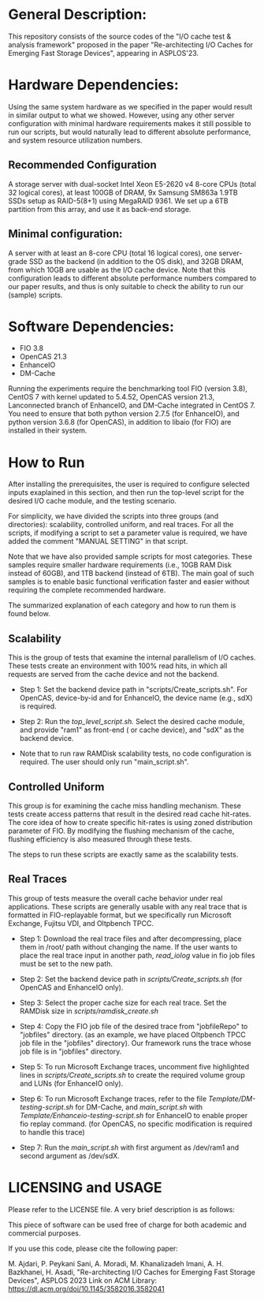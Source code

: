# General Description: 
This repository  consists of the source codes of the "I/O cache test & analysis framework" proposed in the paper "Re-architecting I/O Caches for Emerging Fast Storage Devices", appearing in ASPLOS'23.

# Hardware Dependencies:
Using the same system hardware as we specified in the paper would result in similar output to what we showed. However, using any other server configuration with minimal hardware requirements makes it still possible to run our scripts, but would naturally lead to different absolute performance, and system resource utilization numbers. 

## Recommended Configuration
 A storage server with dual-socket Intel Xeon E5-2620 v4 8-core CPUs (total 32 logical cores), at least 100GB of DRAM, 9x Samsung SM863a 1.9TB SSDs setup as RAID-5(8+1) using MegaRAID 9361. We set up a 6TB partition from this array, and use it as back-end storage.

## Minimal configuration:
A server with at least an 8-core CPU (total 16 logical cores), one server-grade SSD as the backend (in addition to the OS disk), and 32GB DRAM, from which 10GB are usable as the I/O cache device. Note that this configuration leads to different absolute performance numbers compared to our paper results, and thus is only suitable to check the ability to run our (sample) scripts. 


# Software Dependencies:
+ FIO 3.8
+ OpenCAS 21.3
+ EnhanceIO
+ DM-Cache

Running the experiments require the benchmarking tool FIO (version 3.8), CentOS 7 with kernel updated to 5.4.52, OpenCAS version 21.3, Lanconnected branch of EnhanceIO, and DM-Cache integrated in CentOS 7.
You need to ensure that both python version 2.7.5 (for EnhanceIO), and python version 3.6.8 (for OpenCAS), in addition to libaio (for FIO) are installed in their system.

# How to Run
After installing the prerequisites, the user is required to configure selected inputs exaplained in this section, and then run the top-level script for the desired I/O cache module, and the testing scenario.

For simplicity, we have divided the scripts into three groups (and directories): scalability, controlled uniform, and real traces. For all the scripts, if modifying a script to set a parameter value is required, we have added the comment "MANUAL SETTING" in that script.

Note that we have also provided sample scripts for most categories. These samples require smaller hardware requirements (i.e., 10GB RAM Disk instead of 60GB), and 1TB backend (instead of 6TB). The main goal of such samples is to enable basic functional verification faster and easier without requiring the complete recommended hardware.

The summarized explanation of each category and how to run them is found below.

## Scalability

This is the group of tests that examine the internal parallelism of I/O caches. These tests create an environment with 100% read hits, in which all requests are served from the cache device and not the backend.

* Step 1: Set the backend device path in "scripts/Create_scripts.sh". For OpenCAS, device-by-id and for EnhanceIO, the device name (e.g., sdX) is required. 

* Step 2: Run the *top_level_script.sh.* Select the desired cache module, and provide "ram1" as front-end ( or cache device), and "sdX" as the backend device. 

* Note that to run raw RAMDisk scalability tests, no code configuration is required. The user should only run "main_script.sh".

## Controlled Uniform

This group is for examining the cache miss handling mechanism. These tests create access patterns that result in the desired read cache hit-rates. The core idea of how to create specific hit-rates is using zoned distribution parameter of FIO. By modifying the flushing mechanism of the cache, flushing efficiency is also measured through these tests.

The steps to run these scripts are exactly same as the scalability tests.

## Real Traces

This group of tests measure the overall cache behavior under real applications. These scripts are generally usable with any real trace that is formatted in FIO-replayable format, but we specifically run Microsoft Exchange, Fujitsu VDI, and Oltpbench TPCC.

* Step 1: Download the real trace files and after decompressing, place them in /root/ path without changing the name. If the user wants to place the real trace input in another path, *read_iolog* value in fio job files must be set to the new path.

* Step 2: Set the backend device path in *scripts/Create_scripts.sh* (for OpenCAS and EnhanceIO only).

* Step 3: Select the proper cache size for each real trace. Set the RAMDisk size in *scripts/ramdisk_create.sh*

* Step 4: Copy the FIO job file of the desired trace from "jobfileRepo" to "jobfiles" directory. (as an example, we have placed Oltpbench TPCC job file in the "jobfiles" directory). Our framework runs the trace whose job file is in "jobfiles" directory.

* Step 5: To run Microsoft Exchange traces, uncomment five highlighted lines in *scripts/Create_scripts.sh* to create the required volume group and LUNs (for EnhanceIO only). 

* Step 6: To run Microsoft Exchange traces, refer to the file *Template/DM-testing-script.sh* for DM-Cache, and *main_script.sh* with *Template/Enhanceio-testing-script.sh* for EnhanceIO to enable proper fio replay command. (for OpenCAS, no specific modification is required to handle this trace)

* Step 7: Run the *main_script.sh* with first argument as /dev/ram1 and second argument as /dev/sdX.


# LICENSING and USAGE
Please refer to the LICENSE file. A very brief description is as follows:

This piece of software can be used free of charge for both academic and commercial purposes.

If you use this code, please cite the following paper:

M. Ajdari, P. Peykani Sani, A. Moradi, M. Khanalizadeh Imani, A. H. Bazkhanei, H. Asadi, "Re-architecting I/O Caches for Emerging Fast Storage Devices", ASPLOS 2023
Link on ACM Library: https://dl.acm.org/doi/10.1145/3582016.3582041
